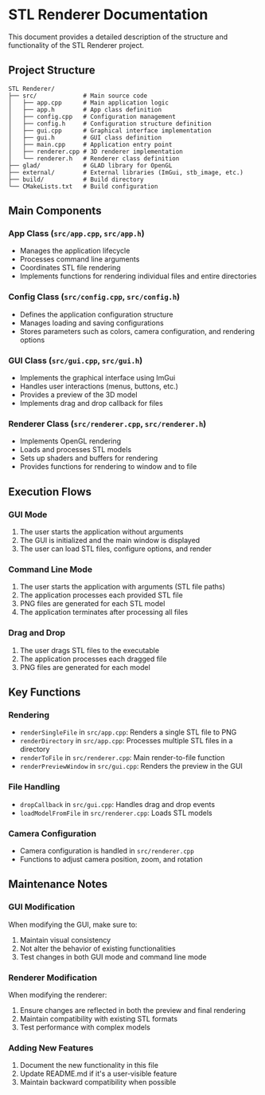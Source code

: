 # STL Renderer Documentation

This document provides a detailed description of the structure and functionality of the STL Renderer project.

## Project Structure

```
STL Renderer/
├── src/             # Main source code
│   ├── app.cpp      # Main application logic
│   ├── app.h        # App class definition
│   ├── config.cpp   # Configuration management
│   ├── config.h     # Configuration structure definition
│   ├── gui.cpp      # Graphical interface implementation
│   ├── gui.h        # GUI class definition
│   ├── main.cpp     # Application entry point
│   ├── renderer.cpp # 3D renderer implementation
│   └── renderer.h   # Renderer class definition
├── glad/            # GLAD library for OpenGL
├── external/        # External libraries (ImGui, stb_image, etc.)
├── build/           # Build directory
└── CMakeLists.txt   # Build configuration
```

## Main Components

### App Class (`src/app.cpp`, `src/app.h`)
- Manages the application lifecycle
- Processes command line arguments
- Coordinates STL file rendering
- Implements functions for rendering individual files and entire directories

### Config Class (`src/config.cpp`, `src/config.h`)
- Defines the application configuration structure
- Manages loading and saving configurations
- Stores parameters such as colors, camera configuration, and rendering options

### GUI Class (`src/gui.cpp`, `src/gui.h`)
- Implements the graphical interface using ImGui
- Handles user interactions (menus, buttons, etc.)
- Provides a preview of the 3D model
- Implements drag and drop callback for files

### Renderer Class (`src/renderer.cpp`, `src/renderer.h`)
- Implements OpenGL rendering
- Loads and processes STL models
- Sets up shaders and buffers for rendering
- Provides functions for rendering to window and to file

## Execution Flows

### GUI Mode
1. The user starts the application without arguments
2. The GUI is initialized and the main window is displayed
3. The user can load STL files, configure options, and render

### Command Line Mode
1. The user starts the application with arguments (STL file paths)
2. The application processes each provided STL file
3. PNG files are generated for each STL model
4. The application terminates after processing all files

### Drag and Drop
1. The user drags STL files to the executable
2. The application processes each dragged file
3. PNG files are generated for each model

## Key Functions

### Rendering
- `renderSingleFile` in `src/app.cpp`: Renders a single STL file to PNG
- `renderDirectory` in `src/app.cpp`: Processes multiple STL files in a directory
- `renderToFile` in `src/renderer.cpp`: Main render-to-file function
- `renderPreviewWindow` in `src/gui.cpp`: Renders the preview in the GUI

### File Handling
- `dropCallback` in `src/gui.cpp`: Handles drag and drop events
- `loadModelFromFile` in `src/renderer.cpp`: Loads STL models

### Camera Configuration
- Camera configuration is handled in `src/renderer.cpp`
- Functions to adjust camera position, zoom, and rotation

## Maintenance Notes

### GUI Modification
When modifying the GUI, make sure to:
1. Maintain visual consistency
2. Not alter the behavior of existing functionalities
3. Test changes in both GUI mode and command line mode

### Renderer Modification
When modifying the renderer:
1. Ensure changes are reflected in both the preview and final rendering
2. Maintain compatibility with existing STL formats
3. Test performance with complex models

### Adding New Features
1. Document the new functionality in this file
2. Update README.md if it's a user-visible feature
3. Maintain backward compatibility when possible 